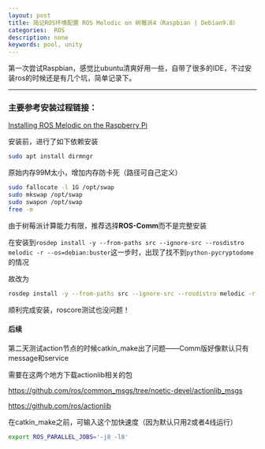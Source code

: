 ```yaml
---
layout: post
title: 简记ROS环境配置 ROS Melodic on 树莓派4（Raspbian | Debian9.8）
categories:  ROS
description: none
keywords: pool, unity
---
```


第一次尝试Raspbian，感觉比ubuntu清爽好用一些，自带了很多的IDE，不过安装ros的时候还是有几个坑，简单记录下。

------


### 主要参考安装过程链接：

[Installing ROS Melodic on the Raspberry Pi](http://wiki.ros.org/ROSberryPi/Installing%20ROS%20Melodic%20on%20the%20Raspberry%20Pi)

安装前，进行了如下依赖安装

```sh
sudo apt install dirmngr
```

原始内存99M太小，增加内存防卡死（路径可自己定义）

```sh
sudo fallocate -l 1G /opt/swap 
sudo mkswap /opt/swap
sudo swapon /opt/swap
free -m
```

由于树莓派计算能力有限，推荐选择**ROS-Comm**而不是完整安装



在安装到`rosdep install -y --from-paths src --ignore-src --rosdistro melodic -r --os=debian:buster`这一步时，出现了找不到`python-pycryptodome`的情况

故改为

```sh
rosdep install -y --from-paths src --ignore-src --rosdistro melodic -r --os=debian:buster --skip-keys=" python-pycryptodome"
```

顺利完成安装，roscore测试也没问题！

#### 后续

第二天测试action节点的时候catkin_make出了问题——Comm版好像默认只有message和service

需要在这两个地方下载actionlib相关的包

https://github.com/ros/common_msgs/tree/noetic-devel/actionlib_msgs

https://github.com/ros/actionlib

在catkin_make之前，可输入这个加快速度（因为默认只用2或者4线运行）

```sh
export ROS_PARALLEL_JOBS='-j8 -l8'
```

